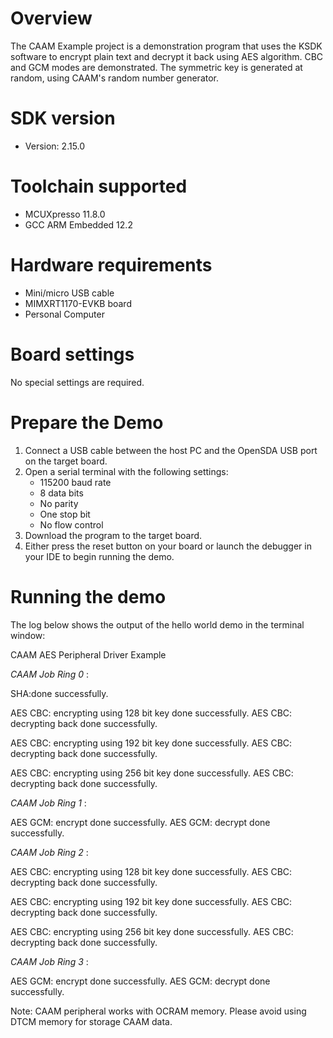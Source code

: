 Overview
========

The CAAM Example project is a demonstration program that uses the KSDK software to encrypt plain text
and decrypt it back using AES algorithm. CBC and GCM modes are demonstrated.
The symmetric key is generated at random, using CAAM's random number generator.


SDK version
===========
- Version: 2.15.0

Toolchain supported
===================
- MCUXpresso  11.8.0
- GCC ARM Embedded  12.2

Hardware requirements
=====================
- Mini/micro USB cable
- MIMXRT1170-EVKB board
- Personal Computer

Board settings
==============
No special settings are required.

Prepare the Demo
================
1.  Connect a USB cable between the host PC and the OpenSDA USB port on the target board. 
2.  Open a serial terminal with the following settings:
    - 115200 baud rate
    - 8 data bits
    - No parity
    - One stop bit
    - No flow control
3.  Download the program to the target board.
4.  Either press the reset button on your board or launch the debugger in your IDE to begin running the demo.

Running the demo
================
The log below shows the output of the hello world demo in the terminal window:

CAAM AES Peripheral Driver Example

*CAAM Job Ring 0* :

SHA:done successfully.

AES CBC: encrypting using 128 bit key done successfully.
AES CBC: decrypting back done successfully.

AES CBC: encrypting using 192 bit key done successfully.
AES CBC: decrypting back done successfully.

AES CBC: encrypting using 256 bit key done successfully.
AES CBC: decrypting back done successfully.

*CAAM Job Ring 1* :

AES GCM: encrypt done successfully.
AES GCM: decrypt done successfully.

*CAAM Job Ring 2* :

AES CBC: encrypting using 128 bit key done successfully.
AES CBC: decrypting back done successfully.

AES CBC: encrypting using 192 bit key done successfully.
AES CBC: decrypting back done successfully.

AES CBC: encrypting using 256 bit key done successfully.
AES CBC: decrypting back done successfully.

*CAAM Job Ring 3* :

AES GCM: encrypt done successfully.
AES GCM: decrypt done successfully.

Note:
CAAM peripheral works with OCRAM memory. Please avoid using DTCM memory for storage CAAM data.
